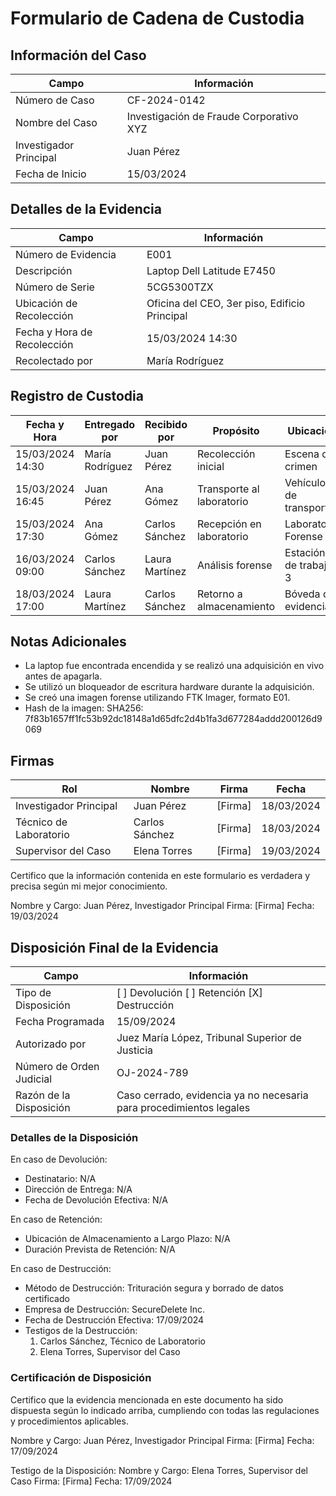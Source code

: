 # Formulario de Cadena de Custodia

## Información del Caso

| Campo | Información |
|-------|-------------|
| Número de Caso | CF-2024-0142 |
| Nombre del Caso | Investigación de Fraude Corporativo XYZ |
| Investigador Principal | Juan Pérez |
| Fecha de Inicio | 15/03/2024 |

## Detalles de la Evidencia

| Campo | Información |
|-------|-------------|
| Número de Evidencia | E001 |
| Descripción | Laptop Dell Latitude E7450 |
| Número de Serie | 5CG5300TZX |
| Ubicación de Recolección | Oficina del CEO, 3er piso, Edificio Principal |
| Fecha y Hora de Recolección | 15/03/2024 14:30 |
| Recolectado por | María Rodríguez |

## Registro de Custodia

| Fecha y Hora | Entregado por | Recibido por | Propósito | Ubicación |
|--------------|---------------|--------------|-----------|-----------|
| 15/03/2024 14:30 | María Rodríguez | Juan Pérez | Recolección inicial | Escena del crimen |
| 15/03/2024 16:45 | Juan Pérez | Ana Gómez | Transporte al laboratorio | Vehículo de transporte |
| 15/03/2024 17:30 | Ana Gómez | Carlos Sánchez | Recepción en laboratorio | Laboratorio Forense |
| 16/03/2024 09:00 | Carlos Sánchez | Laura Martínez | Análisis forense | Estación de trabajo 3 |
| 18/03/2024 17:00 | Laura Martínez | Carlos Sánchez | Retorno a almacenamiento | Bóveda de evidencias |

## Notas Adicionales

- La laptop fue encontrada encendida y se realizó una adquisición en vivo antes de apagarla.
- Se utilizó un bloqueador de escritura hardware durante la adquisición.
- Se creó una imagen forense utilizando FTK Imager, formato E01.
- Hash de la imagen: SHA256: 7f83b1657ff1fc53b92dc18148a1d65dfc2d4b1fa3d677284addd200126d9069

## Firmas

| Rol | Nombre | Firma | Fecha |
|-----|--------|-------|-------|
| Investigador Principal | Juan Pérez | [Firma] | 18/03/2024 |
| Técnico de Laboratorio | Carlos Sánchez | [Firma] | 18/03/2024 |
| Supervisor del Caso | Elena Torres | [Firma] | 19/03/2024 |


Certifico que la información contenida en este formulario es verdadera y precisa según mi mejor conocimiento.

Nombre y Cargo: Juan Pérez, Investigador Principal
Firma: [Firma]
Fecha: 19/03/2024

## Disposición Final de la Evidencia

| Campo | Información |
|-------|-------------|
| Tipo de Disposición | [ ] Devolución   [ ] Retención   [X] Destrucción |
| Fecha Programada | 15/09/2024 |
| Autorizado por | Juez María López, Tribunal Superior de Justicia |
| Número de Orden Judicial | OJ-2024-789 |
| Razón de la Disposición | Caso cerrado, evidencia ya no necesaria para procedimientos legales |

### Detalles de la Disposición

En caso de Devolución:
- Destinatario: N/A
- Dirección de Entrega: N/A
- Fecha de Devolución Efectiva: N/A

En caso de Retención:
- Ubicación de Almacenamiento a Largo Plazo: N/A
- Duración Prevista de Retención: N/A

En caso de Destrucción:
- Método de Destrucción: Trituración segura y borrado de datos certificado
- Empresa de Destrucción: SecureDelete Inc.
- Fecha de Destrucción Efectiva: 17/09/2024
- Testigos de la Destrucción: 
  1. Carlos Sánchez, Técnico de Laboratorio
  2. Elena Torres, Supervisor del Caso

### Certificación de Disposición

Certifico que la evidencia mencionada en este documento ha sido dispuesta según lo indicado arriba, cumpliendo con todas las regulaciones y procedimientos aplicables.

Nombre y Cargo: Juan Pérez, Investigador Principal
Firma: [Firma]
Fecha: 17/09/2024

Testigo de la Disposición:
Nombre y Cargo: Elena Torres, Supervisor del Caso
Firma: [Firma]
Fecha: 17/09/2024

